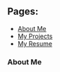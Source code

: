 ## Pages:
- [About Me](/Portfolio/)
- [My Projects](/Portfolio/Projects/)
- [My Resume](/Portfolio/Resume.pdf)

### About Me

